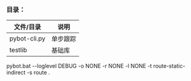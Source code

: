 ### **目录**：

| 文件/目录     | 说明        |
| ------------- | ----------- |
| pybot-cli.py  | 单步跟踪    |
| testlib       | 基础库       |

pybot.bat --loglevel DEBUG -o NONE -r NONE -l NONE -t route-static-indirect -s route .

